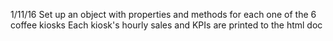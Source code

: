 1/11/16 Set up an object with properties and methods for each one of the 6 coffee kiosks
        Each kiosk's hourly sales and KPIs are printed to the html doc
